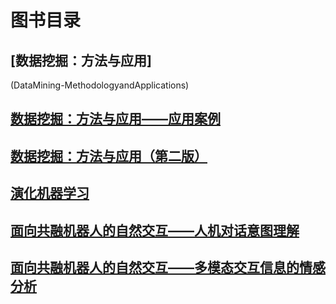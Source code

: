 # 图书目录

## [数据挖掘：方法与应用]
(DataMining-MethodologyandApplications)

## [数据挖掘：方法与应用——应用案例](DataMining-MethodsandApplications-ApplicationCases)

## [数据挖掘：方法与应用（第二版）](DataMining-MethodologyandApplications(2ndedition))

## [演化机器学习](EvolutionaryMachineLearning)

## [面向共融机器人的自然交互——人机对话意图理解](NaturalInteractionforTri-CoRobots(1)Human-machineDialogueIntentionUnderstanding)

## [面向共融机器人的自然交互——多模态交互信息的情感分析](面向共融机器人的自然交互——多模态交互信息的情感分析)